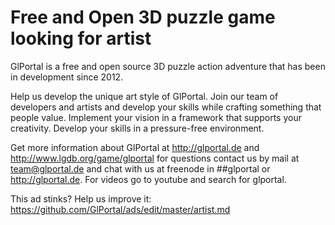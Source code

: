 # Free and Open 3D puzzle game looking for artist

GlPortal is a free and open source 3D puzzle action adventure that has been in development since 2012.

Help us develop the unique art style of GlPortal. Join our team of developers and artists 
and develop your skills while crafting something that people value. 
Implement your vision in a framework that supports your creativity. Develop your skills in a pressure-free environment.

Get more information about GlPortal at http://glportal.de and http://www.lgdb.org/game/glportal for questions contact us 
by mail at team@glportal.de and chat with us at freenode in ##glportal or http://glportal.de. For videos go to youtube and 
search for glportal.

This ad stinks? Help us improve it: https://github.com/GlPortal/ads/edit/master/artist.md
